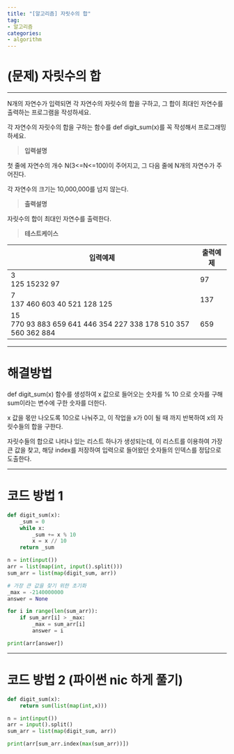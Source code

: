 ```yaml
---
title: "[알고리즘] 자릿수의 합"
tag:
- 알고리즘
categories:
- algorithm
---
```


# (문제) 자릿수의 합
---

N개의 자연수가 입력되면 각 자연수의 자릿수의 합을 구하고, 그 합이 최대인 자연수를 출력하는 프로그램을 작성하세요.

각 자연수의 자릿수의 합을 구하는 함수를 def digit_sum(x)를 꼭 작성해서 프로그래밍 하세요.


> **입력설명**

첫 줄에 자연수의 개수 N(3<=N<=100)이 주어지고, 그 다음 줄에 N개의 자연수가 주어진다.

각 자연수의 크기는 10,000,000를 넘지 않는다.

> **출력설명**

자릿수의 합이 최대인 자연수를 출력한다.


> **테스트케이스**
 

| 입력예제 | 출력예제 |
| -------- | -------- | 
| 3<br>125 15232 97 | 97 | 
| 7<br>137 460 603 40 521 128 125 | 137 | 
| 15<br>770 93 883 659 641 446 354 227 338 178 510 357 560 362 884  | 659 | 

---
# 해결방법

def digit_sum(x) 함수를 생성하여 x 값으로 들어오는 숫자를 % 10 으로 숫자를 구해 sum이라는 변수에 구한 숫자를 더한다.

x 값을 몫만 나오도록 10으로 나눠주고, 이 작업을 x가 0이 될 때 까지 반복하여 x의 자릿수들의 합을 구한다.

자릿수들의 합으로 나타나 있는 리스트 하나가 생성되는데, 이 리스트를 이용하여 가장 큰 값을 찾고, 해당 index를 저장하여 입력으로 들어왔던 숫자들의 인덱스를 정답으로 도출한다.


---

# 코드 방법 1
```python
def digit_sum(x):
    _sum = 0
    while x:
        _sum += x % 10
        x = x // 10
    return _sum

n = int(input())
arr = list(map(int, input().split()))
sum_arr = list(map(digit_sum, arr))

# 가장 큰 값을 찾기 위한 초기화
_max = -2140000000
answer = None

for i in range(len(sum_arr)):
    if sum_arr[i] > _max:
        _max = sum_arr[i]
        answer = i

print(arr[answer])
```

---
# 코드 방법 2 (파이썬 nic 하게 풀기) 
```python
def digit_sum(x):
    return sum(list(map(int,x)))

n = int(input())
arr = input().split()
sum_arr = list(map(digit_sum, arr))

print(arr[sum_arr.index(max(sum_arr))])
```
